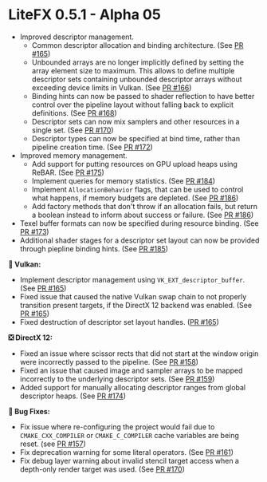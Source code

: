 ﻿# LiteFX 0.5.1 - Alpha 05

- Improved descriptor management.
  - Common descriptor allocation and binding architecture. (See [PR #165](https://github.com/crud89/LiteFX/pull/165))
  - Unbounded arrays are no longer implicitly defined by setting the array element size to maximum. This allows to define multiple descriptor sets containing unbounded descriptor arrays without exceeding device limits in Vulkan. (See [PR #166](https://github.com/crud89/LiteFX/pull/166))
  - Binding hints can now be passed to shader reflection to have better control over the pipeline layout without falling back to explicit definitions. (See [PR #168](https://github.com/crud89/LiteFX/pull/168))
  - Descriptor sets can now mix samplers and other resources in a single set. (See [PR #170](https://github.com/crud89/LiteFX/pull/170))
  - Descriptor types can now be specified at bind time, rather than pipeline creation time. (See [PR #172](https://github.com/crud89/LiteFX/pull/172)) 
- Improved memory management.
  - Add support for putting resources on GPU upload heaps using ReBAR. (See [PR #175](https://github.com/crud89/LiteFX/pull/175))
  - Implement queries for memory statistics. (See [PR #184](https://github.com/crud89/LiteFX/pull/184))
  - Implement `AllocationBehavior` flags, that can be used to control what happens, if memory budgets are depleted. (See [PR #186](https://github.com/crud89/LiteFX/pull/186))
  - Add factory methods that don't throw if an allocation fails, but return a boolean instead to inform about success or failure. (See [PR #186](https://github.com/crud89/LiteFX/pull/186))
- Texel buffer formats can now be specified during resource binding. (See [PR #173](https://github.com/crud89/LiteFX/pull/173))
- Additional shader stages for a descriptor set layout can now be provided through piepline binding hints. (See [PR #185](https://github.com/crud89/LiteFX/pull/185))

**🌋 Vulkan:**

- Implement descriptor management using `VK_EXT_descriptor_buffer`. (See [PR #165](https://github.com/crud89/LiteFX/pull/165))
- Fixed issue that caused the native Vulkan swap chain to not properly transition present targets, if the DirectX 12 backend was enabled. (See [PR #165](https://github.com/crud89/LiteFX/pull/165))
- Fixed destruction of descriptor set layout handles. ([PR #165](https://github.com/crud89/LiteFX/pull/165))

**❎ DirectX 12:**

- Fixed an issue where scissor rects that did not start at the window origin were incorrectly passed to the pipeline. (See [PR #158](https://github.com/crud89/LiteFX/pull/158))
- Fixed an issue that caused image and sampler arrays to be mapped incorrectly to the underlying descriptor sets. (See [PR #159](https://github.com/crud89/LiteFX/pull/159))
- Added support for manually allocating descriptor ranges from global descriptor heaps. (See [PR #174](https://github.com/crud89/LiteFX/pull/174))

**🐞 Bug Fixes:**

- Fix issue where re-configuring the project would fail due to `CMAKE_CXX_COMPILER` or `CMAKE_C_COMPILER` cache variables are being reset. (see [PR #157](https://github.com/crud89/LiteFX/pull/157))
- Fix deprecation warning for some literal operators. (See [PR #161](https://github.com/crud89/LiteFX/pull/161))
- Fix debug layer warning about invalid stencil target access when a depth-only render target was used. (See [PR #170](https://github.com/crud89/LiteFX/pull/170))